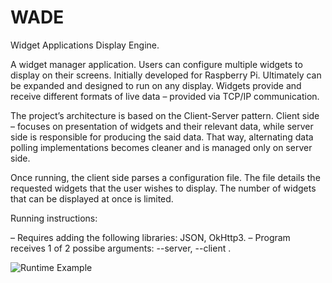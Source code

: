 # WADE
Widget Applications Display Engine.

A widget manager application. Users can configure multiple widgets to display on their screens. Initially developed for Raspberry Pi. Ultimately can be expanded and designed to run on any display. Widgets provide and receive different formats of live data – provided via TCP/IP communication.

The project’s architecture is based on the Client-Server pattern. Client side – focuses on presentation of widgets and their relevant data, while server side is responsible for producing the said data. That way, alternating data polling implementations becomes cleaner and is managed only on server side.

Once running, the client side parses a configuration file. The file details the requested widgets that the user wishes to display. The number of widgets that can be displayed at once is limited.

Running instructions: 

– Requires adding the following libraries: JSON, OkHttp3.
– Program receives 1 of 2 possibe arguments: --server, --client .

![Runtime Example](https://user-images.githubusercontent.com/46415136/80614248-e4d92000-8a46-11ea-9cc4-b56eb297e86c.jpeg)
